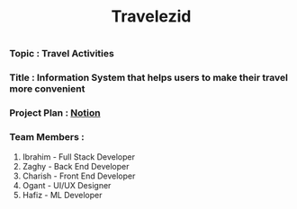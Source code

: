 <h1 align="center">Travelezid<h1>

### Topic : Travel Activities

### Title : Information System that helps users to make their travel more convenient

### Project Plan : [Notion](https://innate-cotija-8ae.notion.site/Lean-UX-Cycle-1-5fc8acc4ea6147a7826adc74ab1a16fe?pvs=4)
  
### Team Members :
1. Ibrahim - Full Stack Developer
2. Zaghy - Back End Developer
3. Charish - Front End Developer
4. Ogant - UI/UX Designer
5. Hafiz - ML Developer
